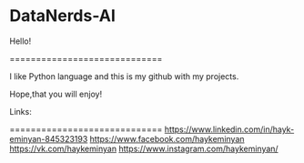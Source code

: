 # DataNerds-AI
Hello!

=============================

I like Python language and this is my github with my projects.

Hope,that you will enjoy!

Links:

=============================
https://www.linkedin.com/in/hayk-eminyan-845323193
https://www.facebook.com/haykeminyan
https://vk.com/haykeminyan
https://www.instagram.com/haykeminyan/